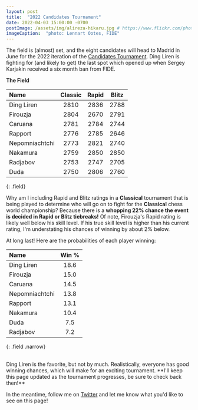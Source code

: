 ```yaml
---
layout: post
title:  "2022 Candidates Tournament"
date: 2022-04-03 15:00:00 -0700
postImage: /assets/img/alireza-hikaru.jpg # https://www.flickr.com/photos/fide/51782665101/in/photolist-2mTRGfH-2mF3T2E-2mFPiS8-2mGLprG-2mFPiSP-2mGHx2B-2mFraoE-2mH8cTG-2mGWPqT-2mbnW9r-2mbMGAE-2mFFqui-2mFTz2N-2mUmAc9-2mGhtwZ-2mbC9n9-2mFRHrs-2mFDYtd-2mGjizs-2mHa4JP-2mbihND-2mHccpR-2mGKNVX-2mGrZgb-2mbKy8k-2mGp2pN-2mGQHfx-2mbNKm2-2mGoSmJ-2mGoSoC-2mFRfug-2mFRfqP-2mFUBEj-2mFVCsk-2mFSnPS-2mFVCmy-2mGrg6K-2mFJEpo-2mHbFrj-2mHbFoi-2mH9npq-2mHcFF6-2mFDgYa-2mHcbab-2mK1g2L-2mGWPuF-2mH18QK-2mGZ8oD-2mGWPwE-2mGWPM4
imageCaption:  "photo: Lennart Ootes, FIDE"
---
```

<style>
    .field td {padding: 3px 3px; }
    .field th {padding: 3px 3px; }
    .narrow {width: 50%; margin: auto;}
    .post-header{
        margin-bottom: 10px;
    }
    .post-title{
        margin-bottom: 10px;
    }
.postImage {
  display: block;
  text-align: center;
  margin-left: auto;
  margin-right: auto;
  font-size: 12px;
  max-height: 300px;
  padding-top: 0px;
}

.postImage img {
  height: auto;
  max-height: 300px;
}

.caption {
  display: block;
  text-align: center;
  margin-left: auto;
  margin-right: auto;
  font-size: 12px;
}
</style>

The field is (almost) set, and the eight candidates will head to Madrid in June for the 2022 iteration of the [Candidates Tournament][wiki]. Ding Liren is fighting for (and likely to get) the last spot which opened up when Sergey Karjakin received a six month ban from FIDE.

**The Field**

| Name           |   Classic |   Rapid |   Blitz |
|:---------------|:---------:|:-------:|:-------:|
| Ding Liren     |      2810 |    2836 |    2788 |
| Firouzja       |      2804 |    2670 |    2791 |
| Caruana        |      2781 |    2784 |    2744 |
| Rapport        |      2776 |    2785 |    2646 |
| Nepomniachtchi |      2773 |    2821 |    2740 |
| Nakamura       |      2759 |    2850 |    2850 |
| Radjabov       |      2753 |    2747 |    2705 |
| Duda           |      2750 |    2806 |    2760 |
{: .field}

Why am I including Rapid and Blitz ratings in a **Classical** tournament that is being played to determine who will go on to fight for the **Classical** chess world championship? Because there is a **whopping 22% chance the event is decided in Rapid or Blitz tiebreaks!** Of note, Firouzja's Rapid rating is likely well below his skill level. If his true skill level is higher than his current rating, I'm understating his chances of winning by about 2% below.

At long last! Here are the probabilities of each player winning:

| Name           |  Win %|
|:---------------|:-----:|
| Ding Liren     |  18.6 |
| Firouzja       |  15.0 |
| Caruana        |  14.5 |
| Nepomniachtchi |  13.8 |
| Rapport        |  13.1 |
| Nakamura       |  10.4 |
| Duda           |   7.5 |
| Radjabov       |   7.2 |
{: .field .narrow}

<br>
Ding Liren is the favorite, but not by much. Realistically, everyone has good winning chances, which will make for an exciting tournament. **I'll keep this page updated as the tournament progresses, be sure to check back then!**

In the meantime, follow me on [Twitter][twit] and let me know what you'd like to see on this page!



[wiki]: https://en.wikipedia.org/wiki/Candidates_Tournament_2022
[twit]: https://twitter.com/pawnalyze